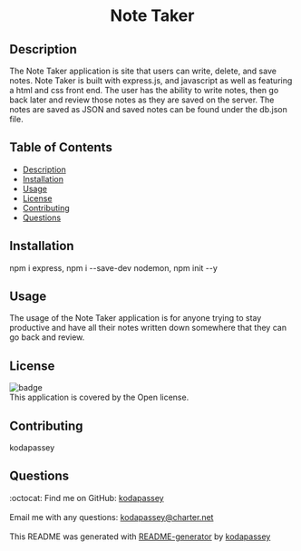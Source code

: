<h1 align = 'center'>Note Taker</h1>

  ## Description
  The Note Taker application is site that users can write, delete, and save notes. Note Taker is built with express.js, and javascript as well as featuring a html and css front end. The user has the ability to write notes, then go back later and review those notes as they are saved on the server. The notes are saved as JSON and saved notes can be found under the db.json file.

  ## Table of Contents
  - [Description](#description)
  - [Installation](#installation)
  - [Usage](#usage)
  - [License](#license)
  - [Contributing](#contributing)
  - [Questions](#questions)

  ## Installation
  npm i express, npm i --save-dev nodemon, npm init --y
  
  ## Usage
  The usage of the Note Taker application is for anyone trying to stay productive and have all their notes written down somewhere that they can go back and review.

  ## License
  ![badge](https://img.shields.io/badge/license-Open-brightgreen)
  <br />
  This application is covered by the Open license. 

  ## Contributing
  kodapassey

  ## Questions
  :octocat: Find me on GitHub: [kodapassey](https://github.com/kodapassey)<br />
  <br />
  Email me with any questions: kodapassey@charter.net<br /><br />
  This README was generated with [README-generator](https://github.com/kodapassey/README-Generator) by [kodapassey](https://github.com/kodapassey)
